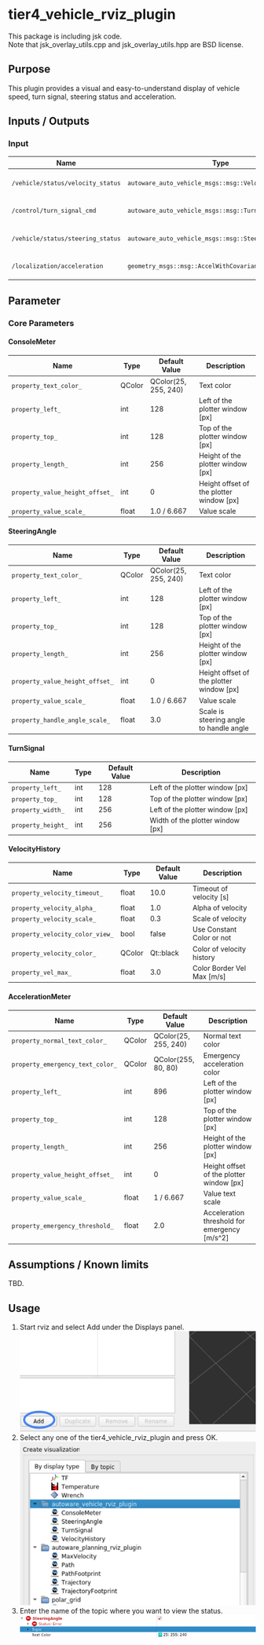 # tier4_vehicle_rviz_plugin

This package is including jsk code.  
Note that jsk_overlay_utils.cpp and jsk_overlay_utils.hpp are BSD license.

## Purpose

This plugin provides a visual and easy-to-understand display of vehicle speed, turn signal, steering status and acceleration.

## Inputs / Outputs

### Input

| Name                              | Type                                                    | Description                        |
| --------------------------------- | ------------------------------------------------------- | ---------------------------------- |
| `/vehicle/status/velocity_status` | `autoware_auto_vehicle_msgs::msg::VelocityReport`       | The topic is vehicle twist         |
| `/control/turn_signal_cmd`        | `autoware_auto_vehicle_msgs::msg::TurnIndicatorsReport` | The topic is status of turn signal |
| `/vehicle/status/steering_status` | `autoware_auto_vehicle_msgs::msg::SteeringReport`       | The topic is status of steering    |
| `/localization/acceleration`      | `geometry_msgs::msg::AccelWithCovarianceStamped`        | The topic is the acceleration      |

## Parameter

### Core Parameters

#### ConsoleMeter

| Name                            | Type   | Default Value        | Description                              |
| ------------------------------- | ------ | -------------------- | ---------------------------------------- |
| `property_text_color_`          | QColor | QColor(25, 255, 240) | Text color                               |
| `property_left_`                | int    | 128                  | Left of the plotter window [px]          |
| `property_top_`                 | int    | 128                  | Top of the plotter window [px]           |
| `property_length_`              | int    | 256                  | Height of the plotter window [px]        |
| `property_value_height_offset_` | int    | 0                    | Height offset of the plotter window [px] |
| `property_value_scale_`         | float  | 1.0 / 6.667          | Value scale                              |

#### SteeringAngle

| Name                            | Type   | Default Value        | Description                              |
| ------------------------------- | ------ | -------------------- | ---------------------------------------- |
| `property_text_color_`          | QColor | QColor(25, 255, 240) | Text color                               |
| `property_left_`                | int    | 128                  | Left of the plotter window [px]          |
| `property_top_`                 | int    | 128                  | Top of the plotter window [px]           |
| `property_length_`              | int    | 256                  | Height of the plotter window [px]        |
| `property_value_height_offset_` | int    | 0                    | Height offset of the plotter window [px] |
| `property_value_scale_`         | float  | 1.0 / 6.667          | Value scale                              |
| `property_handle_angle_scale_`  | float  | 3.0                  | Scale is steering angle to handle angle  |

#### TurnSignal

| Name               | Type | Default Value | Description                      |
| ------------------ | ---- | ------------- | -------------------------------- |
| `property_left_`   | int  | 128           | Left of the plotter window [px]  |
| `property_top_`    | int  | 128           | Top of the plotter window [px]   |
| `property_width_`  | int  | 256           | Left of the plotter window [px]  |
| `property_height_` | int  | 256           | Width of the plotter window [px] |

#### VelocityHistory

| Name                            | Type   | Default Value | Description                |
| ------------------------------- | ------ | ------------- | -------------------------- |
| `property_velocity_timeout_`    | float  | 10.0          | Timeout of velocity [s]    |
| `property_velocity_alpha_`      | float  | 1.0           | Alpha of velocity          |
| `property_velocity_scale_`      | float  | 0.3           | Scale of velocity          |
| `property_velocity_color_view_` | bool   | false         | Use Constant Color or not  |
| `property_velocity_color_`      | QColor | Qt::black     | Color of velocity history  |
| `property_vel_max_`             | float  | 3.0           | Color Border Vel Max [m/s] |

#### AccelerationMeter

| Name                             | Type   | Default Value        | Description                                  |
| -------------------------------- | ------ | -------------------- | -------------------------------------------- |
| `property_normal_text_color_`    | QColor | QColor(25, 255, 240) | Normal text color                            |
| `property_emergency_text_color_` | QColor | QColor(255, 80, 80)  | Emergency acceleration color                 |
| `property_left_`                 | int    | 896                  | Left of the plotter window [px]              |
| `property_top_`                  | int    | 128                  | Top of the plotter window [px]               |
| `property_length_`               | int    | 256                  | Height of the plotter window [px]            |
| `property_value_height_offset_`  | int    | 0                    | Height offset of the plotter window [px]     |
| `property_value_scale_`          | float  | 1 / 6.667            | Value text scale                             |
| `property_emergency_threshold_`  | float  | 2.0                  | Acceleration threshold for emergency [m/s^2] |

## Assumptions / Known limits

TBD.

## Usage

1. Start rviz and select Add under the Displays panel.
   ![select_add](./images/select_add.png)
2. Select any one of the tier4_vehicle_rviz_plugin and press OK.
   ![select_vehicle_plugin](./images/select_vehicle_plugin.png)
3. Enter the name of the topic where you want to view the status.
   ![select_topic_name](./images/select_topic_name.png)
